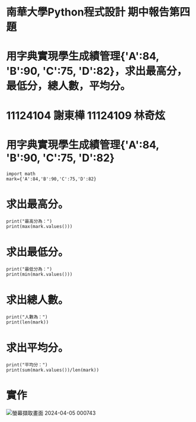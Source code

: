 # 南華大學Python程式設計 期中報告第四題
# 用字典實現學生成績管理{'A':84, 'B':90, 'C':75, 'D':82}，求出最高分，最低分，總人數，平均分。
# 11124104 謝東樺 11124109 林奇炫
# 用字典實現學生成績管理{'A':84, 'B':90, 'C':75, 'D':82}
```
import math
mark={'A':84,'B':90,'C':75,'D':82}
```
# 求出最高分。
```
print("最高分為：")
print(max(mark.values()))
```
# 求出最低分。
```
print("最低分為：")
print(min(mark.values()))
```
# 求出總人數。
```
print("人數為：")
print(len(mark))
```
# 求出平均分。
```
print("平均分：")
print(sum(mark.values())/len(mark))
```
# 實作
![螢幕擷取畫面 2024-04-05 000743](https://github.com/11124104/11124104-11124109/assets/113520740/2183bbd6-649a-4ba5-b441-189429f8d288)
